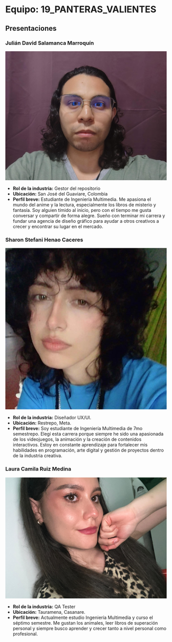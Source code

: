 # Equipo: 19_PANTERAS_VALIENTES

## Presentaciones

### Julián David Salamanca Marroquín
![Foto](JULIAN_SALAMANCA/foto-perfil.jpg)

- **Rol de la industria:** Gestor del repositorio
- **Ubicación:** San José del Guaviare, Colombia
- **Perfil breve:** Estudiante de Ingeniería Multimedia. Me apasiona el mundo del anime y la lectura, especialmente los libros de misterio y fantasía. Soy alguien tímido al inicio, pero con el tiempo me gusta conversar y compartir de forma alegre. Sueño con terminar mi carrera y fundar una agencia de diseño gráfico para ayudar a otros creativos a crecer y encontrar su lugar en el mercado.

### Sharon Stefani Henao Caceres
![Foto](SHARON_HENAO/FOTO_PERFIL_SHARON.jpg)

- **Rol de la industria:** Diseñador UX/UI.
- **Ubicación:** Restrepo, Meta.
- **Perfil breve:** Soy estudiante de Ingeniería Multimedia de 7mo semestrepo. Elegí esta carrera porque siempre he sido una apasionada de los videojuegos, la animación y la creación de contenidos interactivos. Estoy en constante aprendizaje para fortalecer mis habilidades en programación, arte digital y gestión de proyectos dentro de la industria creativa.

### Laura Camila Ruiz Medina
![Foto](LAURA_RUIZ/FOTO_DE_PERFIL.jpeg.jpeg)

- **Rol de la industria:** QA Tester
- **Ubicación:** Tauramena, Casanare.
- **Perfil breve:** Actualmente estudio Ingeniería Multimedia y curso el séptimo semestre. Me gustan los animales, leer libros de superación personal y siempre busco aprender y crecer tanto a nivel personal como profesional.